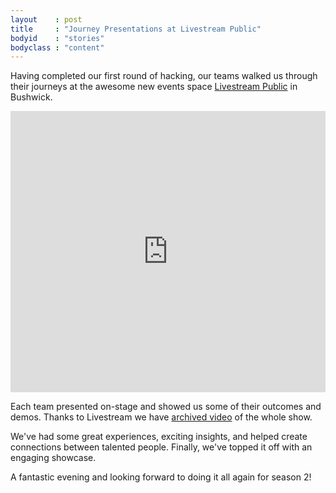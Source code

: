 ```yaml
---
layout    : post
title     : "Journey Presentations at Livestream Public"
bodyid    : "stories"
bodyclass : "content"
---
```

Having completed our first round of hacking, our teams walked us through their journeys at the awesome new events space <a href="http://new.livestream.com/">Livestream Public</a> in Bushwick.

<iframe src="https://www.flickr.com/photos/125924023@N07/14744909257/in/set-72157646096411580/player/" width="100%" style="min-height: 450px;" frameborder="0" allowfullscreen webkitallowfullscreen mozallowfullscreen oallowfullscreen msallowfullscreen></iframe>

Each team presented on-stage and showed us some of their outcomes and demos. Thanks to Livestream we have <a href="/summer-2014/journey-presentations/">archived video</a> of the whole show.

<!--excerpt-ends-->

We've had some great experiences, exciting insights, and helped create connections between talented people. Finally, we've topped it off with an engaging showcase.

A fantastic evening and looking forward to doing it all again for season 2!
